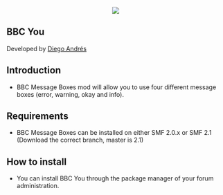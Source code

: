  <p align="center">
    <img src="https://smftricks.com/logos/logo.png">
 </p>

## BBC You
Developed by [Diego Andrés](https://github.com/DiegoAndresCortes)

## Introduction
* BBC Message Boxes mod will allow you to use four different message boxes (error, warning, okay and info).

## Requirements
* BBC Message Boxes can be installed on either SMF 2.0.x or SMF 2.1 (Download the correct branch, master is 2.1)

## How to install
* You can install BBC You through the package manager of your forum administration.
